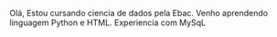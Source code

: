 Olá, Estou cursando ciencia de dados pela Ebac.
Venho aprendendo linguagem Python e HTML.
Experiencia com MySqL

